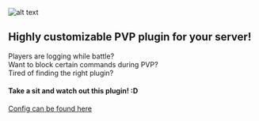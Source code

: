 ![alt text](https://cdn.discordapp.com/attachments/385541380312924160/461238574595964948/project.png)
## Highly customizable PVP plugin for your server!
Players are logging while battle?  
Want to block certain commands during PVP?  
Tired of finding the right plugin?  
#### Take a sit and watch out this plugin! :D

[Config can be found here](PVPControl/src/settings.yml)
